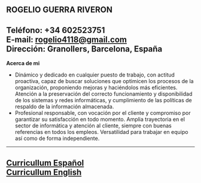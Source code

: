 **ROGELIO GUERRA RIVERON**
---
**Teléfono:** +34 602523751  
**E-mail:** [rogelio4118@gmail.com](mailto:rogelio4118@gmail.com)  
**Dirección:** Granollers, Barcelona, España
---
**Acerca de mi**
- Dinámico y dedicado en cualquier puesto de trabajo, con actitud proactiva, capaz de buscar soluciones que optimicen los procesos de la organización, proponiendo mejoras y haciéndolos más eficientes. Atención a la preservación del correcto funcionamiento y disponibilidad de los sistemas y redes informáticas, y cumplimiento de las políticas de respaldo de la información almacenada.
- Profesional responsable, con vocación por el cliente y compromiso por garantizar su satisfacción en todo momento. Amplia trayectoria en el sector de informática y atención al cliente, siempre con buenas referencias en todos los empleos. Versatilidad para trabajar en equipo así como de forma independiente.
---
[Curricullum Español](https://github.com/rogeliowar/rogeliowar/blob/main/CV_Rogelio_Guerra_Riveron_Espa%C3%B1ol.pdf)  
[Curricullum English](https://github.com/rogeliowar/rogeliowar/blob/main/CV_Rogelio_Guerra_Riveron_English.pdf)
---
<!---
rogeliowar/rogeliowar is a ✨ special ✨ repository because its `README.md` (this file) appears on your GitHub profile.
You can click the Preview link to take a look at your changes.
--->
